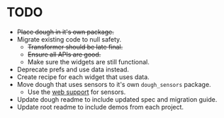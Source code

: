 # TODO

- ~~Place dough in it's own package.~~
- Migrate existing code to null safety.
    - ~~Transformer should be late final.~~
    - ~~Ensure all APIs are good.~~
    - Make sure the widgets are still functional.
- Deprecate prefs and use data instead.
- Create recipe for each widget that uses data.
- Move dough that uses sensors to it's own `dough_sensors` package.
    - Use the [web support](https://github.com/fluttercommunity/plus_plugins/tree/main/packages/sensors_plus) for sensors.
- Update dough readme to include updated spec and migration guide.
- Update root readme to include demos from each project.
